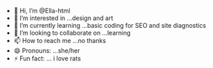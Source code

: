 - 👋 Hi, I’m @Ella-html
- 👀 I’m interested in ...design and art
- 🌱 I’m currently learning ...basic coding for SEO and site diagnostics
- 💞️ I’m looking to collaborate on ...learning 
- 📫 How to reach me ...no thanks
- 😄 Pronouns: ...she/her
- ⚡ Fun fact: ... i love rats

<!---
Ella-html/Ella-html is a ✨ special ✨ repository because its `README.md` (this file) appears on your GitHub profile.
You can click the Preview link to take a look at your changes.
--->
